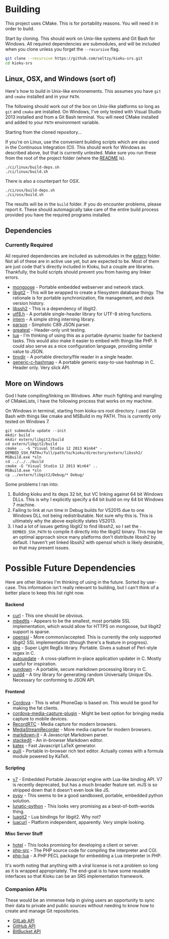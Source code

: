 # Building

This project uses CMake. This is for portability reasons. You will need it in order to build.

Start by cloning. This should work on Unix-like systems and Git Bash for Windows. All required dependencies are submodules, and will be included when you clone unless you forget the `--recursive` flag.
```bash
git clone --recursive https://github.com/seltzy/kioku-srs.git
cd kioku-srs
```

## Linux, OSX, and Windows (sort of)

Here's how to build in Unix-like environements. This assumes you have `git` and `cmake` installed and in your `PATH`.

The following should work out of the box on Unix-like platforms so long as `git` and `cmake` are installed. On Windows, I've only tested with Visual Studio 2013 installed and from a Git Bash terminal. You will need CMake installed and added to your `PATH` environment variable.

Starting from the cloned repository...

If you're on Linux, use the convenient building scripts which are also used in the Continuous Integration (CI). This should work for Windows as described above, but that is currently untested. Make sure you run these from the root of the project folder (where the [README](README.md) is).
```
./ci/linux/build-deps.sh
./ci/linux/build.sh
```
There is also a counterpart for OSX.
```
./ci/osx/build-deps.sh
./ci/osx/build.sh
```
The results will be in the `build` folder. If you do encounter problems, please report it. These should automagically take care of the entire build process provided you have the required programs installed.

## Dependencies

### Currently Required
All required dependencies are included as submodules in the [extern](extern/) folder. Not all of these are in active use yet, but are expected to be. Most of them are just code that's directly included in Kioku, but a couple are libraries. Thankfully, the build scripts should prevent you from having any linker errors.

- [mongoose](https://github.com/cesanta/mongoose) - Portable embedded webserver and network stack.
- [libgit2](https://libgit2.github.com/) - This will be wrapped to create a filesystem database thingy. The rationale is for portable synchronization, file management, and deck version history.
- [libssh2](https://github.com/libssh2/libssh2.git) - This is a dependency of libgit2.
- [utf8.h](https://github.com/sheredom/utf8.h) - A portable single-header library for UTF-8 string functions.
- [intern](https://github.com/chriso/intern) - A simple string interning library.
- [parson](https://github.com/kgabis/parson) - Simplistic C89 JSON parser.
- [greatest](https://github.com/silentbicycle/greatest) - Header-only unit testing.
- [lua](https://lua.org) - I'm thinking of using this as a portable dynamic loader for backend tasks. This would also make it easier to embed with things like PHP. It could also serve as a nice configuration language, providing similar value to JSON.
- [tinydir](https://github.com/cxong/tinydir) - A portable directory/file reader in a single header.
- [generic-c-hashmap](https://github.com/Kijewski/generic-c-hashmap) - A portable generic easy-to-use hashmap in C. Header only. Very slick API.

## More on Windows

God I hate compiling/linking on Windows. After much fighting and mangling of CMakeLists, I have the following process that works on my machine.

On Windows in terminal, starting from kioku-srs root directory. I used Git Bash with things like cmake and MSBuild in my PATH. This is currently only tested on Windows 7.
```
git submodule update --init
mkdir build
mkdir extern/libgit2/build
cd extern/libgit2/build
cmake .. -G "Visual Studio 12 2013 Win64" -DEMBED_SSH_PATH=/full/path/to/kioku/directory/extern/libssh2/
MSBuild.exe *sln
cd ../../../build
cmake -G "Visual Studio 12 2013 Win64" ..
MSBuild.exe *sln
cp ../extern/libgit2/Debug/* Debug/
```

Some problems I ran into:
1. Building kioku and its deps 32 bit, but VC linking against 64 bit Windows DLLs. This is why I explicitly specify a 64 bit build on my 64 bit Windows 7 machine.
1. Failing to link at run time in Debug builds for VS2015 due to one Windows DLL not being redistributable. Not sure why this is. This is ultimately why the above explicitly states VS2013.
1. I had a lot of issues getting libgit2 to find libssh2, so I set the `-DEMBED_SSH_PATH` to compile it directly into the libgit2 binary. This may be an optimal approach since many platforms don't distribute libssh2 by default. I haven't yet linked libssh2 with openssl which is likely desirable, so that may present issues.

# Possible Future Dependencies

Here are other libraries I'm thinking of using in the future. Sorted by use-case. This information isn't really relevant to building, but I can't think of a better place to keep this list right now.

#### Backend
- [curl](https://github.com/curl/curl) - This one should be obvious.
- [mbedtls](https://github.com/ARMmbed/mbedtls) - Appears to be the smallest, most portable SSL implementation, which would allow for HTTPS on mongoose, but libgit2 support is sparse.
- [openssl](https://github.com/openssl/openssl) - More common/accepted. This is currently the only supported libgit2 SSL implementation (though there's a feature in progress).
- [slre](https://github.com/cesanta/slre) - Super Light RegEx library. Portable. Gives a subset of Perl-style regex in C.
- [autoupdate](https://github.com/pmq20/libautoupdate) - A cross-platform in-place application updater in C. Mostly useful for inspiration.
- [sundown](https://github.com/vmg/sundown) - A portable, secure markdown processing library in C.
- [uuid4](https://github.com/rxi/uuid4) - A tiny library for generating random Universally Unique IDs. Necessary for conforming to JSON API.

#### Frontend
- [Cordova](https://cordova.apache.org/) - This is what PhoneGap is based on. This would be good for making the fat clients.
- [cordova-media-capture-plugin](https://github.com/apache/cordova-plugin-media-capture) - Might be best option for bringing media capture to mobile devices.
- [RecordRTC](https://github.com/muaz-khan/RecordRTC) - Media capture for modern browsers.
- [MediaStreamRecorder](https://github.com/streamproc/MediaStreamRecorder) - More media capture for modern browsers.
- [markdown-it](https://github.com/markdown-it/markdown-it) - A Javascript Markdown parser.
- [stackedit](https://github.com/benweet/stackedit) - An in-browser Markdown editor.
- [katex](https://github.com/Khan/KaTeX) - Fast Javascript LaTeX generator.
- [quill](https://quilljs.com/docs/formats/#inline) - Portable in-browser rich text editor. Actually comes with a formula module powered by KaTeX.

#### Scripting
- [v7](https://github.com/cesanta/v7) - Embedded Portable Javascript engine with Lua-like binding API. V7 is recently deprecated, but has a much broader feature set. mJS is so stripped down that it doesn't even look like JS.
- [pypy](http://doc.pypy.org/en/latest/embedding.html) - This seems to be a good sandboxed, portable, embedded python solution.
- [lunatic-python](https://labix.org/lunatic-python) - This looks very promising as a best-of-both-worlds thing.
- [luagit2](https://github.com/libgit2/luagit2) - Lua bindings for libgit2. Why not?
- [luacurl](http://luacurl.luaforge.net/) - Platform independent, apparently. Very simple looking.

#### Misc Server Stuff
- [hotel](https://github.com/typicode/hotel) - This looks promising for developing a client or server.
- [php-src](https://github.com/php/php-src) - The PHP source code for compiling the interpreter and CGI.
- [php-lua](https://github.com/laruence/php-lua) - A PHP PECL package for embedding a Lua interpreter in PHP.

It's worth noting that anything with a viral license is not a problem so long as it is wrapped appropriately. The end-goal is to have some reusable interfaces so that Kioku can be an SRS implementation framework.

### Companion APIs
These would be an immense help in giving users an opportunity to sync their data to private and public sources without needing to know how to create and manage Git repositories.

- [GitLab API](http://doc.gitlab.com/ce/api/)
- [GitHub API](https://developer.github.com/v3/)
- [BitBucket API](https://developer.atlassian.com/bitbucket/api/2/reference/)

